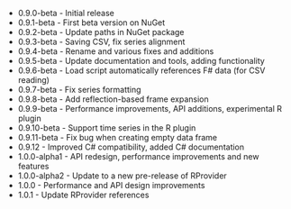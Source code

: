 * 0.9.0-beta - Initial release
* 0.9.1-beta - First beta version on NuGet
* 0.9.2-beta - Update paths in NuGet package
* 0.9.3-beta - Saving CSV, fix series alignment
* 0.9.4-beta - Rename and various fixes and additions
* 0.9.5-beta - Update documentation and tools, adding functionality
* 0.9.6-beta - Load script automatically references F# data (for CSV reading)
* 0.9.7-beta - Fix series formatting
* 0.9.8-beta - Add reflection-based frame expansion
* 0.9.9-beta - Performance improvements, API additions, experimental R plugin
* 0.9.10-beta - Support time series in the R plugin
* 0.9.11-beta - Fix bug when creating empty data frame
* 0.9.12 - Improved C# compatibility, added C# documentation
* 1.0.0-alpha1 - API redesign, performance improvements and new features
* 1.0.0-alpha2 - Update to a new pre-release of RProvider
* 1.0.0 - Performance and API design improvements
* 1.0.1 - Update RProvider references